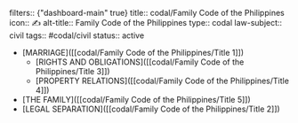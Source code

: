 filters:: {"dashboard-main" true}
title:: codal/Family Code of the Philippines
icon:: ✍️
alt-title:: Family Code of the Philippines
type:: codal
law-subject:: civil
tags:: #codal/civil
status:: active

- [MARRIAGE]([[codal/Family Code of the Philippines/Title 1]])
	- [RIGHTS AND OBLIGATIONS]([[codal/Family Code of the Philippines/Title 3]])
	- [PROPERTY RELATIONS]([[codal/Family Code of the Philippines/Title 4]])
- [THE FAMILY]([[codal/Family Code of the Philippines/Title 5]])
- [LEGAL SEPARATION]([[codal/Family Code of the Philippines/Title 2]])